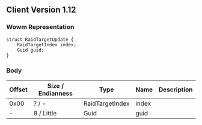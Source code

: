 ## Client Version 1.12

### Wowm Representation
```rust,ignore
struct RaidTargetUpdate {
    RaidTargetIndex index;
    Guid guid;
}
```
### Body
| Offset | Size / Endianness | Type | Name | Description |
| ------ | ----------------- | ---- | ---- | ----------- |
| 0x00 | ? / - | RaidTargetIndex | index |  |
| - | 8 / Little | Guid | guid |  |
